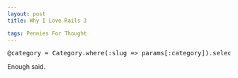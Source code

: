 ```yaml
---
layout: post
title: Why I Love Rails 3

tags: Pennies For Thought
---
```

<pre lang="ruby">@category = Category.where(:slug => params[:category]).select(:id).first.id if params[:category]</pre>

Enough said.
